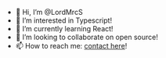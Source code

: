 - 👋 Hi, I’m @LordMrcS
- 👀 I’m interested in Typescript!
- 🌱 I’m currently learning React!
- 💞️ I’m looking to collaborate on open source!
- 📫 How to reach me: [contact here](https://www.linkedin.com/in/marcosaurelioss/)!

<!---
LordMrcS/LordMrcS is a ✨ special ✨ repository because its `README.md` (this file) appears on your GitHub profile.
You can click the Preview link to take a look at your changes.
--->

